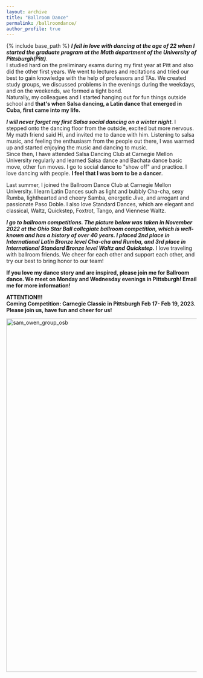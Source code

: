 ```yaml
---
layout: archive
title: "Ballroom Dance"
permalink: /ballroomdance/
author_profile: true
---
```


{% include base_path %}
***I fell in love with dancing at the age of 22 when I started the graduate program at the Math department of the University of Pittsburgh(Pitt)***.    <br />
I studied hard on the preliminary exams during my first year at Pitt and also did the other first years. We went to lectures and recitations and tried our best to gain knowledge with the help of professors and TAs. We created study groups, we discussed problems in the evenings during the weekdays, and on the weekends, we formed a tight bond.    <br />
Naturally, my colleagues and I started hanging out for fun things outside school and **that's when Salsa dancing, a Latin dance that emerged in Cuba, first came into my life.**
<br />

***I will never forget my first Salsa social dancing on a winter night***. I stepped onto the dancing floor from the outside, excited but more nervous. My math friend said Hi, and invited me to dance with him. Listening to salsa music, and feeling the enthusiasm from the people out there, I was warmed up and started enjoying the music and dancing to music. <br />
Since then, I have attended Salsa Dancing Club at Carnegie Mellon University regularly and learned Salsa dance and Bachata dance basic move, other fun moves. I go to social dance to "show off" and practice. I love dancing with people. **I feel that I was born to be a dancer**.
<br />

Last summer, I joined the Ballroom Dance Club at Carnegie Mellon University. I learn Latin Dances such as light and bubbly Cha-cha, sexy Rumba, lighthearted and cheery Samba, energetic Jive, and arrogant and passionate Paso Doble. I also love Standard Dances, which are elegant and classical, Waltz, Quickstep, Foxtrot, Tango, and Viennese Waltz.

***I go to ballroom competitions. The picture below was taken in November 2022 at the Ohio Star Ball collegiate ballroom competition, which is well-known and has a history of over 40 years. I placed 2nd place in International Latin Bronze level Cha-cha and Rumba, and 3rd place in International Standard Bronze level Waltz and Quickstep.*** I love traveling with ballroom friends. We cheer for each other and support each other, and try our best to bring honor to our team!

**If you love my dance story and are inspired, please join me for Ballroom dance. We meet on Monday and Wednesday evenings in Pittsburgh! Email me for more information!**
<br />

**ATTENTION!!!** <br />
**Coming Competition: Carnegie Classic in Pittsburgh Feb 17- Feb 19, 2023. Please join us, have fun and cheer for us!**

<img width="935" alt="sam_owen_group_osb" src="https://user-images.githubusercontent.com/66021647/213876262-f6f6a912-2599-4051-9569-02bcf7891fc8.png">
